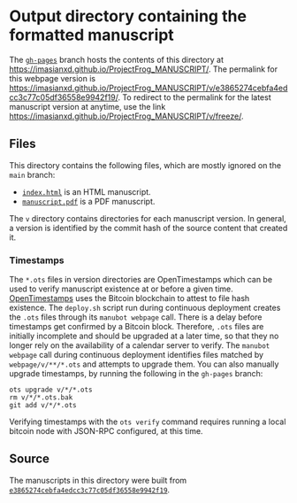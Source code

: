 # Output directory containing the formatted manuscript

The [`gh-pages`](https://github.com/imasianxd/ProjectFrog_MANUSCRIPT/tree/gh-pages) branch hosts the contents of this directory at <https://imasianxd.github.io/ProjectFrog_MANUSCRIPT/>.
The permalink for this webpage version is <https://imasianxd.github.io/ProjectFrog_MANUSCRIPT/v/e3865274cebfa4edcc3c77c05df36558e9942f19/>.
To redirect to the permalink for the latest manuscript version at anytime, use the link <https://imasianxd.github.io/ProjectFrog_MANUSCRIPT/v/freeze/>.

## Files

This directory contains the following files, which are mostly ignored on the `main` branch:

+ [`index.html`](index.html) is an HTML manuscript.
+ [`manuscript.pdf`](manuscript.pdf) is a PDF manuscript.

The `v` directory contains directories for each manuscript version.
In general, a version is identified by the commit hash of the source content that created it.

### Timestamps

The `*.ots` files in version directories are OpenTimestamps which can be used to verify manuscript existence at or before a given time.
[OpenTimestamps](https://opentimestamps.org/) uses the Bitcoin blockchain to attest to file hash existence.
The `deploy.sh` script run during continuous deployment creates the `.ots` files through its `manubot webpage` call.
There is a delay before timestamps get confirmed by a Bitcoin block.
Therefore, `.ots` files are initially incomplete and should be upgraded at a later time, so that they no longer rely on the availability of a calendar server to verify.
The `manubot webpage` call during continuous deployment identifies files matched by `webpage/v/**/*.ots` and attempts to upgrade them.
You can also manually upgrade timestamps, by running the following in the `gh-pages` branch:

```shell
ots upgrade v/*/*.ots
rm v/*/*.ots.bak
git add v/*/*.ots
```

Verifying timestamps with the `ots verify` command requires running a local bitcoin node with JSON-RPC configured, at this time.

## Source

The manuscripts in this directory were built from
[`e3865274cebfa4edcc3c77c05df36558e9942f19`](https://github.com/imasianxd/ProjectFrog_MANUSCRIPT/commit/e3865274cebfa4edcc3c77c05df36558e9942f19).
